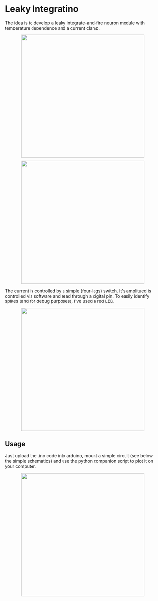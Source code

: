 Leaky Integratino
===

The idea is to develop a leaky integrate-and-fire neuron module with
temperature dependence and a current clamp.

<img src="https://raw.githubusercontent.com/thmosqueiro/PlaygroundINO/master/Medium-Projects/LeakyIntegratino/images/LeakyIntegratino.png" width=400px style="display: block; margin: 10px auto 10px auto;" />
<img src="https://raw.githubusercontent.com/thmosqueiro/PlaygroundINO/master/Medium-Projects/LeakyIntegratino/images/Temperature+Noise_effects.png" width=400px style="display: block; margin: 10px auto 10px auto;" />


The current is controlled by a simple (four-legs) switch. It's
amplitued is controlled via software and read through a digital
pin. To easily identify spikes (and for debug purposes), I've used a
red LED.

<img src="https://raw.githubusercontent.com/thmosqueiro/PlaygroundINO/master/Medium-Projects/LeakyIntegratino/images/IMG_20150510_183327.jpg" width=400px style="display: block; margin: 10px auto 10px auto;" />



Usage
---

Just upload the .ino code into arduino, mount a simple circuit (see
below the simple schematics) and use the python companion script to
plot it on your computer.


<img src="https://github.com/thmosqueiro/PlaygroundINO/blob/master/Medium-Projects/LeakyIntegratino/images/LIFino_schematics.png" width=400px style="display: block; margin: 10px auto 10px auto;" />
